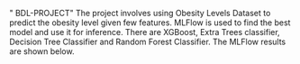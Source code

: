 " BDL-PROJECT" 
The project involves using Obesity Levels Dataset to predict the obesity level given few features. MLFlow is used to find the best model and use it for inference. There are XGBoost, Extra Trees classifier, Decision Tree Classifier and Random Forest Classifier. The MLFlow results are shown below.
